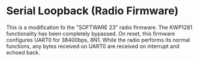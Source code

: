 # Serial Loopback (Radio Firmware)

This is a modification fo the "SOFTWARE 23" radio firmware.  The KWP1281 functionality has been completely
bypassed.  On reset, this firmware configures UART0 for 38400bps, 8N1.  While the radio performs its normal
functions, any bytes received on UART0 are received on interrupt and echoed back.
